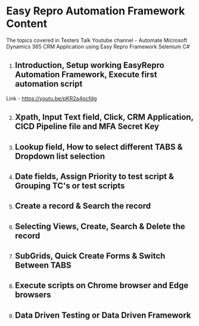 # Easy Repro Automation Framework Content #
The topics covered in Testers Talk Youtube channel - Automate Microsoft Dynamics 365 CRM Application using Easy Repro Framework Selenium C#

1) ## Introduction, Setup working EasyRepro Automation Framework, Execute first automation script 
Link - https://youtu.be/pKR2a4pcfdg

2) ## Xpath, Input Text field, Click, CRM Application, CICD Pipeline file and MFA Secret Key

3) ## Lookup field, How to select different TABS & Dropdown list selection

4) ## Date fields, Assign Priority to test script & Grouping TC's or test scripts

5) ## Create a record & Search the record

6) ## Selecting Views, Create, Search & Delete the record

7) ## SubGrids, Quick Create Forms & Switch Between TABS

8) ## Execute scripts on Chrome browser and Edge browsers

9) ## Data Driven Testing or Data Driven Framework


